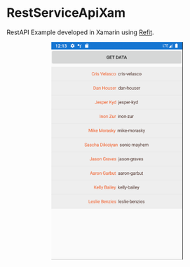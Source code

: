 # RestServiceApiXam
RestAPI Example developed in Xamarin using [Refit](https://github.com/reactiveui/refit).

<p align="center">
	<img width="300" height:"700" src="image.png" title="sample"/>
</p>
